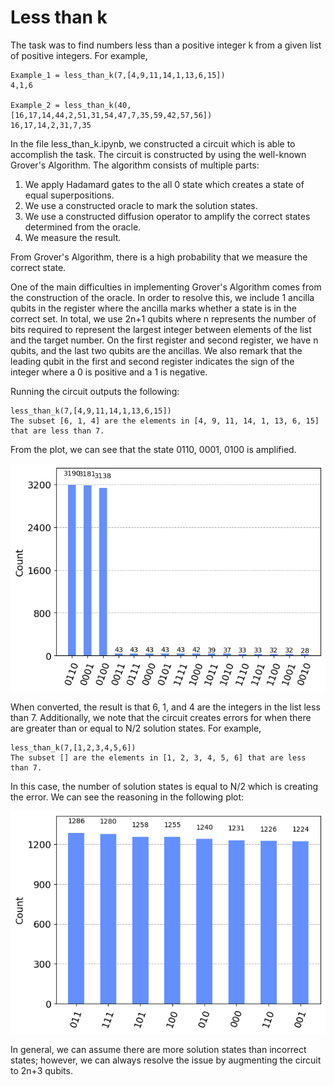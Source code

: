 # Less than k

The task was to find numbers less than a positive integer k from a given list of positive integers. For example,

```
Example_1 = less_than_k(7,[4,9,11,14,1,13,6,15])
4,1,6

Example_2 = less_than_k(40,[16,17,14,44,2,51,31,54,47,7,35,59,42,57,56])
16,17,14,2,31,7,35
```
In the file less_than_k.ipynb, we constructed a circuit which is able to accomplish the task. 
The circuit is constructed by using the well-known Grover's Algorithm. The algorithm consists of multiple parts:
1. We apply Hadamard gates to the all 0 state which creates a state of equal superpositions.
2. We use a constructed oracle to mark the solution states.
3. We use a constructed diffusion operator to amplify the correct states determined from the oracle.
4. We measure the result.
   
From Grover's Algorithm, there is a high probability that we measure the correct state. 

One of the main difficulties in implementing Grover's Algorithm comes from the construction of the oracle. In order to resolve this, we include 1 ancilla qubits in the register where the ancilla marks whether a state is in the correct set. In total, we use 2n+1 qubits where n represents the number of bits required to represent the largest integer between elements of the list and the target number. On the first register and second register, we have n qubits, and the last two qubits are the ancillas. We also remark that the leading qubit in the first and second register indicates the sign of the integer where a 0 is positive and a 1 is negative.

Running the circuit outputs the following:
```
less_than_k(7,[4,9,11,14,1,13,6,15])
The subset [6, 1, 4] are the elements in [4, 9, 11, 14, 1, 13, 6, 15] that are less than 7.
```
From the plot, we can see that the state 0110, 0001, 0100 is amplified. 
<p align="center">
<img src="Histogram_Plot.png" width="600"/>
  
When converted, the result is that 6, 1, and 4 are the integers in the list less than 7. Additionally, we note that the circuit creates errors for when there are greater than or equal to N/2 solution states. For example,
```
less_than_k(7,[1,2,3,4,5,6])
The subset [] are the elements in [1, 2, 3, 4, 5, 6] that are less than 7.
```
In this case, the number of solution states is equal to N/2 which is creating the error. We can see the reasoning in the following plot:
<p align="center">
<img src="Histogram_Plot_Equal.png" width="600"/>

In general, we can assume there are more solution states than incorrect states; however, we can always resolve the issue by augmenting the circuit to 2n+3 qubits. 
